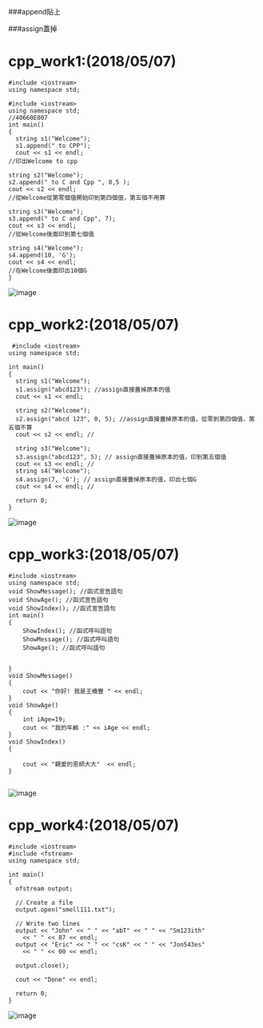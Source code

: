 ###append貼上

###assign蓋掉
# cpp_work1:(2018/05/07)
```
#include <iostream>
using namespace std;

#include <iostream>
using namespace std;
//40660E007 
int main()
{
  string s1("Welcome");
  s1.append(" to CPP"); 
  cout << s1 << endl; 
//印出Welcome to cpp 

string s2("Welcome");
s2.append(" to C and Cpp ", 0,5 ); 
cout << s2 << endl;
//從Welcome從第零個值開始印到第四個值，第五個不用算 

string s3("Welcome");
s3.append(" to C and Cpp", 7); 
cout << s3 << endl;
//從Welcome後面印到第七個值 

string s4("Welcome"); 
s4.append(10, 'G'); 
cout << s4 << endl; 
//在Welcome後面印出10個G
} 
```
![image](https://github.com/s3423a335/cpp/blob/master/picture/7.PNG)

# cpp_work2:(2018/05/07)
```
 #include <iostream>
using namespace std;

int main()
{
  string s1("Welcome");
  s1.assign("abcd123"); //assign直接蓋掉原本的值 
  cout << s1 << endl; 
  
  string s2("Welcome");
  s2.assign("abcd 123", 0, 5); //assign直接蓋掉原本的值，從零到第四個值，第五個不算 
  cout << s2 << endl; // 

  string s3("Welcome");
  s3.assign("abcd123", 5); // assign直接蓋掉原本的值，印到第五個值 
  cout << s3 << endl; // 
  string s4("Welcome"); 
  s4.assign(7, 'G'); // assign直接蓋掉原本的值，印出七個G 
  cout << s4 << endl; // 

  return 0;
}

```
![image](https://github.com/s3423a335/cpp/blob/master/picture/5.PNG)
# cpp_work3:(2018/05/07)
```
#include <iostream>
using namespace std;
void ShowMessage(); //函式宣告語句
void ShowAge(); //函式宣告語句
void ShowIndex(); //函式宣告語句
int main()
{
	ShowIndex(); //函式呼叫語句
	ShowMessage(); //函式呼叫語句
	ShowAge(); //函式呼叫語句

 
}
void ShowMessage()
{
	cout << "你好! 我是王橋豐 " << endl;
}
void ShowAge()
{
	int iAge=19;
	cout << "我的年齡 :" << iAge << endl;
}
void ShowIndex()
{

	cout << "親愛的恩師大大"  << endl;
}
  
```
![image](https://github.com/s3423a335/cpp/blob/master/picture/6.PNG)

# cpp_work4:(2018/05/07)
```
#include <iostream>
#include <fstream>
using namespace std;

int main()
{
  ofstream output;

  // Create a file
  output.open("smell111.txt");

  // Write two lines
  output << "John" << " " << "abT" << " " << "Sm123ith" 
    << " " << 87 << endl;
  output << "Eric" << " " << "csK" << " " << "Jon543es" 
    << " " << 00 << endl;

  output.close();

  cout << "Done" << endl;

  return 0;
}

```
![image](https://github.com/s3423a335/cpp/blob/master/picture/8.PNG)
